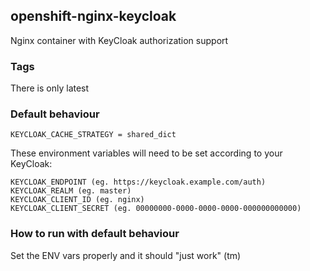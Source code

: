 ## openshift-nginx-keycloak

Nginx container with KeyCloak authorization support

### Tags

There is only latest

### Default behaviour

```
KEYCLOAK_CACHE_STRATEGY = shared_dict
```

These environment variables will need to be set according to your KeyCloak:

```
KEYCLOAK_ENDPOINT (eg. https://keycloak.example.com/auth)
KEYCLOAK_REALM (eg. master)
KEYCLOAK_CLIENT_ID (eg. nginx)
KEYCLOAK_CLIENT_SECRET (eg. 00000000-0000-0000-0000-000000000000)
```

### How to run with default behaviour

Set the ENV vars properly and it should "just work" (tm)
